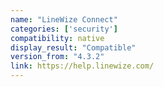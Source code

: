 ```yaml
---
name: "LineWize Connect"
categories: ['security']
compatibility: native
display_result: "Compatible"
version_from: "4.3.2"
link: https://help.linewize.com/
---
```


